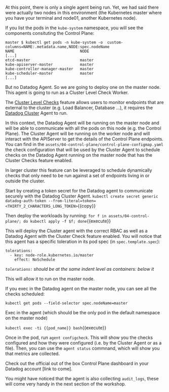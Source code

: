 At this point, there is only a single agent being run. Yet, we had said there were actually two nodes in this environment (the Kubernetes master where you have your terminal and node01, another Kubernetes node).

If you list the pods in the `kube-system`  namespace, you will see the components consituting the Control Plane:

```
master $ kubectl get pods -n kube-system -o  custom-columns=NAME:.metadata.name,NODE:spec.nodeName
NAME                             NODE
[...]
etcd-master                      master
kube-apiserver-master            master
kube-controller-manager-master   master
kube-scheduler-master            master
[...]
```

But no Datadog Agent. So we are going to deploy one on the master node. 
This agent is going to run as a Cluster Level Check Worker.

The [Cluster Level Checks](https://docs.datadoghq.com/agent/autodiscovery/clusterchecks/) feature allows users to monitor endpoints that are external to the cluster (e.g. Load Balancer, Database ...), it requires the [Datadog Cluster](https://docs.datadoghq.com/agent/kubernetes/cluster/) Agent to run.

In this context, the Datadog Agent will be running on the master node and will be able to communicate with all the pods on this node (e.g. the Control Plane). The Cluster Agent will be running on the worker node and will interact with the APIServer to get the details of the Control Plane endpoints. 
You can find in the `assets/04-control-plane/control-plane-configmap.yaml` the check configuration that will be used by the Cluster Agent to schedule checks on the Datadog Agent running on the master node that has the Cluster Checks feature enabled.

In larger cluster this feature can be leveraged to schedule dynamically checks that only need to be run against a set of endpoints living in or outside the cluster.

Start by creating a token secret for the Datadog agent to communicate securely with the Datadog Cluster Agent.
`kubectl create secret generic datadog-auth-token --from-literal=token=<THIRTY_2_CHARACTERS_LONG_TOKEN>`{{copy}}

Then deploy the workloads by running:
`for f in assets/04-control-plane/; do kubectl apply -f $f; done`{{execute}} 

This will deploy the Cluster agent with the correct RBAC as well as a Datadog Agent with the Cluster Check feature enabled.
You will notice that this agent has a specific toleration in its pod spec (in `spec.template.spec`):

```
tolerations:
  - key: node-role.kubernetes.io/master
    effect: NoSchedule
```

*`tolerations:` should be at the same indent level as containers: below it*

This will allow it to run on the master node.

If you exec in the Datadog agent on the master node, you can see all the checks scheduled:

`kubectl get pods --field-selector spec.nodeName=master`

Exec in the agent (which should be the only pod in the default namespace on the master node)

`kubectl exec -ti {{pod_name}} bash`{{execute}}

Once in the pod, run `agent configcheck`. This will show you the checks configured and how they were configured (i.e. by the Cluster Agent or as a file). Then, you can use the `agent status` commnand, which will show you that metrics are collected.

Check out the official out of the box Control Plane dashboard in your Datadog account [link to come].

You might have noticed that the agent is also collecting `audit_logs`, these will come very handy in the next section of the workshop.

